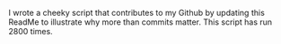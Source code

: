 I wrote a cheeky script that contributes to my Github by updating this ReadMe to illustrate why more than commits matter. This script has run 2800 times.